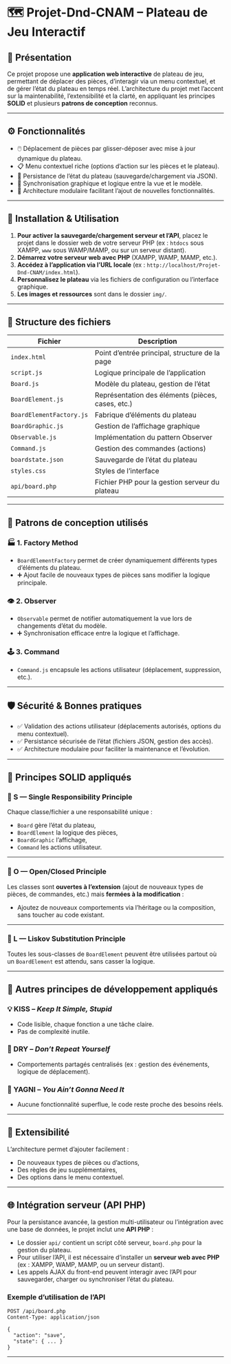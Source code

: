 # 🗺️ Projet-Dnd-CNAM – Plateau de Jeu Interactif

## 📌 Présentation

Ce projet propose une **application web interactive** de plateau de jeu, permettant de déplacer des pièces, d’interagir via un menu contextuel, et de gérer l’état du plateau en temps réel. L’architecture du projet met l’accent sur la maintenabilité, l’extensibilité et la clarté, en appliquant les principes **SOLID** et plusieurs **patrons de conception** reconnus.

---

## ⚙️ Fonctionnalités

- 🖱️ Déplacement de pièces par glisser-déposer avec mise à jour dynamique du plateau.
- 📋 Menu contextuel riche (options d’action sur les pièces et le plateau).
- 💾 Persistance de l’état du plateau (sauvegarde/chargement via JSON).
- 🔄 Synchronisation graphique et logique entre la vue et le modèle.
- 🧩 Architecture modulaire facilitant l’ajout de nouvelles fonctionnalités.

---

## 🚀 Installation & Utilisation

1. **Pour activer la sauvegarde/chargement serveur et l’API**, placez le projet dans le dossier web de votre serveur PHP (ex : `htdocs` sous XAMPP, `www` sous WAMP/MAMP, ou sur un serveur distant).
2. **Démarrez votre serveur web avec PHP** (XAMPP, WAMP, MAMP, etc.).
3. **Accédez à l’application via l’URL locale** (ex : `http://localhost/Projet-Dnd-CNAM/index.html`).
4. **Personnalisez le plateau** via les fichiers de configuration ou l’interface graphique.
5. **Les images et ressources** sont dans le dossier `img/`.

---

## 📁 Structure des fichiers

| Fichier                  | Description                                         |
|--------------------------|-----------------------------------------------------|
| `index.html`             | Point d’entrée principal, structure de la page      |
| `script.js`              | Logique principale de l’application                 |
| `Board.js`               | Modèle du plateau, gestion de l’état                |
| `BoardElement.js`        | Représentation des éléments (pièces, cases, etc.)   |
| `BoardElementFactory.js` | Fabrique d’éléments du plateau                      |
| `BoardGraphic.js`        | Gestion de l’affichage graphique                    |
| `Observable.js`          | Implémentation du pattern Observer                  |
| `Command.js`             | Gestion des commandes (actions)                     |
| `boardstate.json`        | Sauvegarde de l’état du plateau                     |
| `styles.css`             | Styles de l’interface                               |
| `api/board.php`          | Fichier PHP pour la gestion serveur du plateau      |

---

## 🧠 Patrons de conception utilisés

### 🏭 1. **Factory Method**
- `BoardElementFactory` permet de créer dynamiquement différents types d’éléments du plateau.
- ➕ Ajout facile de nouveaux types de pièces sans modifier la logique principale.

### 👁️ 2. **Observer**
- `Observable` permet de notifier automatiquement la vue lors de changements d’état du modèle.
- ➕ Synchronisation efficace entre la logique et l’affichage.

### 🕹️ 3. **Command**
- `Command.js` encapsule les actions utilisateur (déplacement, suppression, etc.).

---

## 🛡️ Sécurité & Bonnes pratiques

- ✅ Validation des actions utilisateur (déplacements autorisés, options du menu contextuel).
- ✅ Persistance sécurisée de l’état (fichiers JSON, gestion des accès).
- ✅ Architecture modulaire pour faciliter la maintenance et l’évolution.

---

## 🧱 Principes SOLID appliqués

### 📌 S — Single Responsibility Principle
Chaque classe/fichier a une responsabilité unique :
- `Board` gère l’état du plateau,
- `BoardElement` la logique des pièces,
- `BoardGraphic` l’affichage,
- `Command` les actions utilisateur.

---

### 📌 O — Open/Closed Principle
Les classes sont **ouvertes à l’extension** (ajout de nouveaux types de pièces, de commandes, etc.) mais **fermées à la modification** :
- Ajoutez de nouveaux comportements via l’héritage ou la composition, sans toucher au code existant.

---

### 📌 L — Liskov Substitution Principle
Toutes les sous-classes de `BoardElement` peuvent être utilisées partout où un `BoardElement` est attendu, sans casser la logique.

---

## 📏 Autres principes de développement appliqués

### 💡 KISS – *Keep It Simple, Stupid*
- Code lisible, chaque fonction a une tâche claire.
- Pas de complexité inutile.

### 🔁 DRY – *Don’t Repeat Yourself*
- Comportements partagés centralisés (ex : gestion des événements, logique de déplacement).

### 🚫 YAGNI – *You Ain’t Gonna Need It*
- Aucune fonctionnalité superflue, le code reste proche des besoins réels.

---

## 🧩 Extensibilité

L’architecture permet d’ajouter facilement :
- De nouveaux types de pièces ou d’actions,
- Des règles de jeu supplémentaires,
- Des options dans le menu contextuel.

---

## 🌐 Intégration serveur (API PHP)

Pour la persistance avancée, la gestion multi-utilisateur ou l’intégration avec une base de données, le projet inclut une **API PHP** :

- Le dossier `api/` contient un script côté serveur, `board.php` pour la gestion du plateau.
- Pour utiliser l’API, il est nécessaire d’installer un **serveur web avec PHP** (ex : XAMPP, WAMP, MAMP, ou un serveur distant).
- Les appels AJAX du front-end peuvent interagir avec l’API pour sauvegarder, charger ou synchroniser l’état du plateau.

### Exemple d’utilisation de l’API

```http
POST /api/board.php
Content-Type: application/json

{
  "action": "save",
  "state": { ... }
}
```

---
